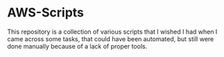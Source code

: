 # AWS-Scripts
This repository is a collection of various scripts that I wished I had when I came across some tasks, that could have been automated, but still were done manually because of a lack of proper tools.
